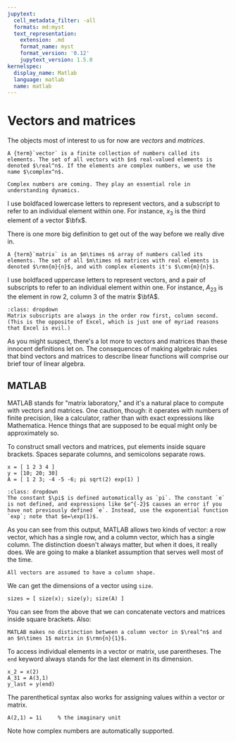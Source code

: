```yaml
---
jupytext:
  cell_metadata_filter: -all
  formats: md:myst
  text_representation:
    extension: .md
    format_name: myst
    format_version: '0.12'
    jupytext_version: 1.5.0
kernelspec:
  display_name: Matlab
  language: matlab
  name: matlab
---
```


# Vectors and matrices

The objects most of interest to us for now are *vectors* and *matrices*.

````{proof:definition} Vector
A {term}`vector` is a finite collection of numbers called its elements. The set of all vectors with $n$ real-valued elements is denoted $\real^n$. If the elements are complex numbers, we use the name $\complex^n$. 
````

```{warning}
Complex numbers are coming. They play an essential role in understanding dynamics.
```

I use boldfaced lowercase letters to represent vectors, and a subscript to refer to an individual element within one. For instance, $x_3$ is the third element of a vector $\bfx$.

There is one more big definition to get out of the way before we really dive in.

````{proof:definition} Matrix
A {term}`matrix` is an $m\times n$ array of numbers called its elements. The set of all $m\times n$ matrices with real elements is denoted $\rmn{m}{n}$, and with complex elements it's $\cmn{m}{n}$. 
````

I use boldfaced uppercase letters to represent vectors, and a pair of subscripts to refer to an individual element within one. For instance, $A_{23}$ is the element in row 2, column 3 of the matrix $\bfA$.

```{tip}
:class: dropdown
Matrix subscripts are always in the order row first, column second. (This is the opposite of Excel, which is just one of myriad reasons that Excel is evil.)
```

As you might suspect, there's a lot more to vectors and matrices than these innocent definitions let on. The consequences of making algebraic rules that bind vectors and matrices to describe linear functions will comprise our brief tour of linear algebra.

## MATLAB

MATLAB stands for "matrix laboratory," and it's a natural place to compute with vectors and matrices. One caution, though: it operates with numbers of finite precision, like a calculator, rather than with exact expressions like Mathematica. Hence things that are supposed to be equal might only be approximately so.

To construct small vectors and matrices, put elements inside square brackets. Spaces separate columns, and semicolons separate rows.

```{code-cell}
x = [ 1 2 3 4 ]
y = [10; 20; 30]
A = [ 1 2 3; -4 -5 -6; pi sqrt(2) exp(1) ]
```

```{sidebar} Mathematical constants
:class: dropdown
The constant $\pi$ is defined automatically as `pi`. The constant `e` is not defined, and expressions like $e^{-2}$ causes an error if you have not previously defined `e`. Instead, use the exponential function `exp`; note that $e=\exp(1)$.
```

As you can see from this output, MATLAB allows two kinds of vector: a row vector, which has a single row, and a column vector, which has a single column. The distinction doesn't always matter, but when it does, it really does. We are going to make a blanket assumption that serves well most of the time.

```{tip}
All vectors are assumed to have a column shape.
```

We can get the dimensions of a vector using `size`. 

```{code-cell}
sizes = [ size(x); size(y); size(A) ]
```

You can see from the above that we can concatenate vectors and matrices inside square brackets. Also:

```{tip}
MATLAB makes no distinction between a column vector in $\real^n$ and an $n\times 1$ matrix in $\rmn{n}{1}$.
```

To access individual elements in a vector or matrix, use parentheses. The `end` keyword always stands for the last element in its dimension.

```{code-cell}
x_2 = x(2)
A_31 = A(3,1)
y_last = y(end)
```

The parenthetical syntax also works for assigning values within a vector or matrix.

```{code-cell}
A(2,1) = 1i     % the imaginary unit
```

Note how complex numbers are automatically supported.
